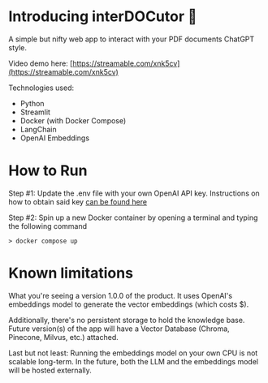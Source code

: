 # Introducing interDOCutor 🤖
A simple but nifty web app to interact with your PDF documents ChatGPT style. 

Video demo here: [https://streamable.com/xnk5cv](https://streamable.com/xnk5cv)

Technologies used:

- Python
- Streamlit
- Docker (with Docker Compose)
- LangChain
- OpenAI Embeddings

# How to Run

Step #1: Update the .env file with your own OpenAI API key. Instructions on how to obtain said key [can be found here](https://platform.openai.com/docs/quickstart?context=python)

Step #2: Spin up a new Docker container by opening a terminal and typing the following command

```
> docker compose up
```

# Known limitations

What you're seeing a version 1.0.0 of the product. It uses OpenAI's embeddings model to generate the vector embeddings (which costs $).

Additionally, there's no persistent storage to hold the knowledge base. Future version(s) of the app will have a Vector Database (Chroma, Pinecone, Milvus, etc.) attached.

Last but not least: Running the embeddings model on your own CPU is not scalable long-term. In the future, both the LLM and the embeddings model will be hosted externally.
